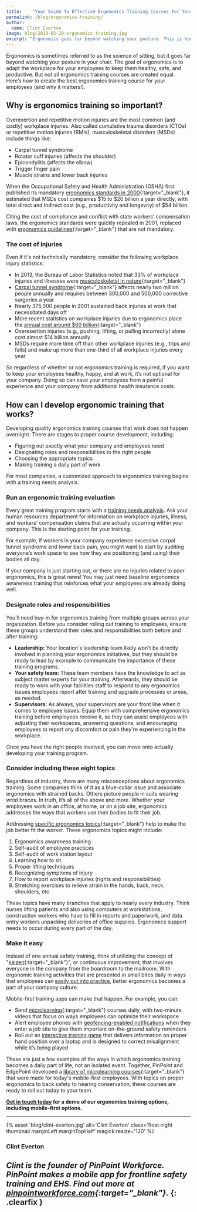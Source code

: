 ```yaml
---
title:    "Your Guide To Effective Ergonomics Training Courses For Your Employees"
permalink: /blog/ergonomics-training/
author:
  name: Clint Everton
image: blog/2019-02-20-ergonomics-training.jpg
excerpt: "Ergonomics goes far beyond watching your posture. This is how to create the best ergonomics training courses for your employees (and why it matters!)."
---
```


Ergonomics is sometimes referred to as the science of sitting, but it goes far beyond watching your posture in your chair. The goal of ergonomics is to adapt the workplace for your employees to keep them healthy, safe, and productive. But not all ergonomics training courses are created equal. Here’s how to create the best ergonomics training course for your employees (and why it matters!).

## Why is ergonomics training so important?

Overexertion and repetitive motion injuries are the most common (and costly) workplace injuries. Also called cumulative trauma disorders (CTDs) or repetitive motion injuries (RMIs), musculoskeletal disorders (MSDs) include things like:

* Carpal tunnel syndrome
* Rotator cuff injuries (affects the shoulder)
* Epicondylitis (affects the elbow)
* Trigger finger pain
* Muscle strains and lower back injuries

When the Occupational Safety and Health Administration (OSHA) first published its mandatory [ergonomics standards in 2000](https://www.ehstoday.com/osha/osha-and-ergonomics-past-present-and-future){:target="_blank"}, it estimated that MSDs cost companies $15 to $20 billion a year directly, with total direct and indirect cost (e.g., productivity and longevity) of $54 billion.

Citing the cost of compliance and conflict with state workers’ compensation laws, the ergonomics standards were quickly repealed in 2001, replaced with [ergonomics guidelines](https://www.osha.gov/SLTC/ergonomics/controlhazards.html#guidelines){:target="_blank"} that are not mandatory.

### The cost of injuries

Even if it's not technically mandatory, consider the following workplace injury statistics:

* In 2013, the Bureau of Labor Statistics noted that 33% of workplace injuries and illnesses were [musculoskeletal in nature](https://www.osha.gov/SLTC/ergonomics/){:target="_blank"}
* [Carpal tunnel syndrome](https://www.cdc.gov/workplacehealthpromotion/health-strategies/musculoskeletal-disorders/index.html){:target="_blank"} affects nearly two million people annually and requires between 300,000 and 500,000 corrective surgeries a year
* Nearly 375,000 people in 2001 sustained back injuries at work that necessitated days off
* More recent statistics on workplace injuries due to ergonomics place the [annual cost around $60 billion](https://www.ehstoday.com/health/changing-your-work-environment-reduce-ergonomic-injuries){:target="_blank"}
* Overexertion injuries (e.g., pushing, lifting, or pulling incorrectly) alone cost almost $14 billion annually
* MSDs require more time off than other workplace injuries (e.g., trips and falls) and make up more than one-third of all workplace injuries every year

So regardless of whether or not ergonomics training is required, if you want to keep your employees healthy, happy, and at work, it’s not optional for your company. Doing so can save your employees from a painful experience and your company from additional health insurance costs.

## How can I develop ergonomic training that works?

Developing quality ergonomics training courses that work does not happen overnight. There are stages to proper course development, including:

* Figuring out exactly what your company and employees need
* Designating roles and responsibilities to the right people
* Choosing the appropriate topics
* Making training a daily part of work

For most companies, a customized approach to ergonomics training begins with a training needs analysis.

### Run an ergonomic training evaluation

Every great training program starts with a [training needs analysis](/blog/training-needs-analysis/). Ask your human resources department for information on workplace injuries, illness, and workers’ compensation claims that are actually occurring within your company. This is the starting point for your training.

For example, if workers in your company experience excessive carpal tunnel syndrome and lower back pain, you might want to start by auditing everyone’s work space to see how they are positioning (and using) their bodies all day.

If your company is just starting out, or there are no injuries related to poor ergonomics, this is great news! You may just need baseline ergonomics awareness training that reinforces what your employees are already doing well.

### Designate roles and responsibilities

You'll need buy-in for ergonomics training from multiple groups across your organization. Before you consider rolling out training to employees, ensure these groups understand their roles and responsibilities both before and after training:

* <strong>Leadership:</strong> Your location's leadership team likely won't be directly involved in planning your ergonomics initiatives, but they should be ready to lead by example to communicate the importance of these training programs.
* <strong>Your safety team:</strong> These team members have the knowledge to act as subject matter experts for your training. Afterwards, they should be ready to work with your facilities staff to respond to any ergonomics issues employees report after training and upgrade processes or areas, as needed.
* <strong>Supervisors:</strong> As always, your supervisors are your front line when it comes to employee issues. Equip them with comprehensive ergonomics training before employees receive it, so they can assist employees with adjusting their workspaces, answering questions, and encouraging employees to report any discomfort or pain they're experiencing in the workplace.

Once you have the right people involved, you can move onto actually developing your training program.

### Consider including these eight topics

Regardless of industry, there are many misconceptions about ergonomics training. Some companies think of it as a blue-collar issue and associate ergonomics with strained backs. Others picture people in suits wearing wrist braces. In truth, it’s all of the above and more. Whether your employees work in an office, at home, or on a job site, ergonomics addresses the ways that workers use their bodies to fit their job.

Addressing [specific ergonomics topics](https://www.osha.gov/SLTC/ergonomics/training.html){:target="_blank"} help to make the job better fit the worker. These ergonomics topics might include:

1. Ergonomics awareness training
2. Self-audit of employee practices
3. Self-audit of work station layout
4. Learning how to sit
5. Proper lifting techniques
6. Recognizing symptoms of injury
7. How to report workplace injuries (rights and responsibilities)
8. Stretching exercises to relieve strain in the hands, back, neck, shoulders, etc.

These topics have many branches that apply to nearly every industry. Think nurses lifting patients and also using computers at workstations, construction workers who have to fill in reports and paperwork, and data entry workers unpacking deliveries of office supplies. Ergonomics support needs to occur during every part of the day.

### Make it easy

Instead of one annual safety training, think of utilizing the concept of "[kaizen](https://en.wikipedia.org/wiki/Kaizen){:target="_blank"}", or continuous improvement, that involves everyone in the company from the boardroom to the mailroom. With ergonomic training activities that are presented in small bites daily in ways that employees can [easily put into practice](/blog/get-employees-excited-about-training/), better ergonomics becomes a part of your company culture.

Mobile-first training apps can make that happen. For example, you can:

* Send [microlearning](https://www.pinpointworkforce.com/content){:target="_blank"} courses daily, with two-minute videos that focus on ways employees can optimize their workspace
* Alert employee phones with [geofencing-enabled notifications](/blog/geofencing/) when they enter a job site to give them important on-the-ground safety reminders
* Roll out an [interactive training game](/blog/gamification-in-elearning/) that delivers information on proper hand position over a laptop and is designed to correct misalignment while it’s being played

These are just a few examples of the ways in which ergonomics training becomes a daily part of life, not an isolated event. Together, PinPoint and EdgePoint developed a [library of microlearning courses](https://www.pinpointworkforce.com/content){:target="_blank"} that were made for today's mobile-first employees. With topics on proper ergonomics to back safety to hearing conservation, these courses are ready to roll out today to your team.

<strong>[Get in touch today](/contact/) for a demo of our ergonomics training options, including mobile-first options.</strong>

---
{% asset 'blog/clint-everton.jpg'
   alt='Clint Everton'
   class='float-right thumbnail marginLeft marginTopHalf'
   magick:resize='120' %}

### Clint Everton

*Clint is the founder of PinPoint Workforce. PinPoint makes a mobile app for frontline safety training and EHS. Find out more at [pinpointworkforce.com](https://www.pinpointworkforce.com/){:target="_blank"}.*
{: .clearfix }
---
